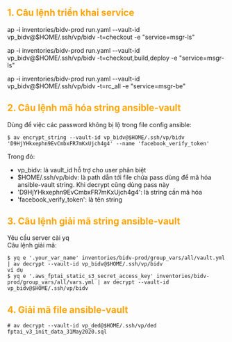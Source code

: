 <h2 style="color:orange">1. Câu lệnh triển khai service</h2>
ap -i inventories/bidv-prod run.yaml --vault-id vp_bidv@$HOME/.ssh/vp/bidv -t=checkout -e "service=msgr-ls"

ap -i inventories/bidv-prod run.yaml --vault-id vp_bidv@$HOME/.ssh/vp/bidv -t=checkout,build,deploy -e "service=msgr-ls"

ap -i inventories/bidv-prod run.yaml --vault-id vp_bidv@$HOME/.ssh/vp/bidv -t=rc_all -e "service=msgr-be"
<h2 style="color:orange">2. Câu lệnh mã hóa string ansible-vault</h2>
Dùng để việc các password không bị lộ trong file config ansible:

    $ av encrypt_string --vault-id vp_bidv@$HOME/.ssh/vp/bidv 'D9HjYHkxephn9EvCmbxFR7mKxUjch4g4' --name 'facebook_verify_token'
Trong đó: 
- vp_bidv: là vault_id hỗ trợ cho user phân biệt
- $HOME/.ssh/vp/bidv: là path dẫn tới file chứa pass dùng để mã hóa ansible-vault string. Khi decrypt cũng dùng pass này
- 'D9HjYHkxephn9EvCmbxFR7mKxUjch4g4': là string cần mã hóa
- 'facebook_verify_token': là tên string
<h2 style="color:orange">3. Câu lệnh giải mã string ansible-vault</h2>
Yêu cầu server cài yq<br>
Câu lệnh giải mã:

    $ yq e '.your_var_name' inventories/bidv-prod/group_vars/all/vault.yml | av decrypt --vault-id vp_bidv@$HOME/.ssh/vp/bidv
    ví dụ
    $ yq e '.aws_fptai_static_s3_secret_access_key' inventories/bidv-prod/group_vars/all/vars.yml | av decrypt --vault-id vp_bidv@$HOME/.ssh/vp/bidv
<h2 style="color:orange">4. Giải mã file ansible-vault</h2>

    # av decrypt --vault-id vp_ded@$HOME/.ssh/vp/ded fptai_v3_init_data_31May2020.sql